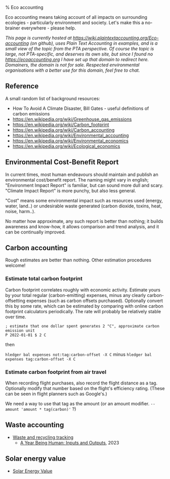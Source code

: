 % Eco accounting

Eco accounting means taking account of all impacts on surrounding ecologies - particularly environment and society.
Let's make this a no-brainer everywhere - please help.

*This page is currently hosted at https://wiki.plaintextaccounting.org/Eco-accounting (on github), 
uses Plain Text Accounting in examples, and is a small view of the topic from the PTA perspective.
Of course the topic is large, not PTA-specific, and deserves its own site, but since I found no 
https://ecoaccounting.org I have set up that domain to redirect here. Domainers, the domain is not for sale.
Respected environmental organisations with a better use for this domain, feel free to chat.*

## Reference
A small random list of background resources:

- How To Avoid A Climate Disaster, Bill Gates - useful definitions of carbon emissions
- https://en.wikipedia.org/wiki/Greenhouse_gas_emissions
- https://en.wikipedia.org/wiki/Carbon_footprint
- https://en.wikipedia.org/wiki/Carbon_accounting
- https://en.wikipedia.org/wiki/Environmental_accounting
- https://en.wikipedia.org/wiki/Environmental_economics
- https://en.wikipedia.org/wiki/Ecological_economics

## Environmental Cost-Benefit Report

In current times, most human endeavours should maintain and publish an environmental cost/benefit report. 
The naming might vary in english; "Environment Impact Report" is familiar, but can sound more dull and scary.
"Climate Impact Report" is more punchy, but also less general.

"Cost" means some environmental impact such as resources used (energy, water, land..)
or undesirable waste generated (carbon dioxide, toxins, heat, noise, harm..).

No matter how approximate, any such report is better than nothing; 
it builds awareness and know-how, it allows comparison and trend analysis, and it can be continually improved.

## Carbon accounting

Rough estimates are better than nothing. Other estimation procedures welcome!

### Estimate total carbon footprint
Carbon footprint correlates roughly with economic activity.
Estimate yours by your total regular (carbon-emitting) expenses,
minus any clearly carbon-offsetting expenses (such as carbon offsets purchased).
Optionally convert this by some rate, which can be estimated by comparing with online carbon footprint calculators periodically. The rate will probably be relatively stable over time.

```
; estimate that one dollar spent generates 2 "C", approximate carbon emission unit
P 2022-01-01 $ 2 C
```

then

`hledger bal expenses not:tag:carbon-offset -X C`
minus
`hledger bal expenses tag:carbon-offset -X C`

### Estimate carbon footprint from air travel
When recording flight purchases, also record the flight distance as a tag.
Optionally modify that number based on the flight's efficiency rating.
(These can be seen in flight planners such as Google's.)

We need a way to use that tag as the amount (or an amount modifier. `--amount 'amount * tag(carbon)'` ?)

## Waste accounting

- [Waste and recycling tracking](https://www.flypig.co.uk/waste) 
  - [A Year Being Human: Inputs and Outputs](https://www.flypig.co.uk/list?&list_id=830&list=blog), 2023

## Solar energy value

- [Solar Energy Value](https://tackler.e257.fi/docs/examples/solar-energy-value)
